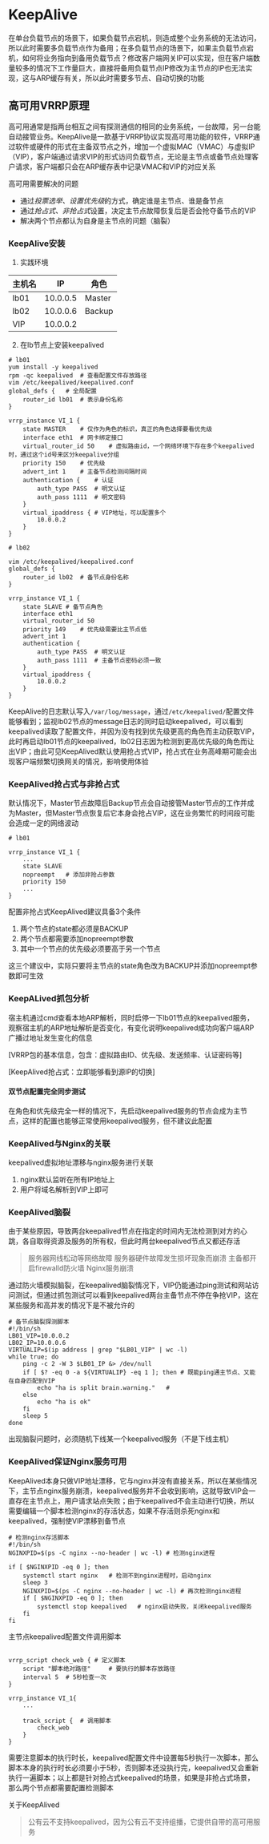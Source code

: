 # KeepAlive

在单台负载节点的场景下，如果负载节点宕机，则造成整个业务系统的无法访问，所以此时需要多负载节点作为备用；在多负载节点的场景下，如果主负载节点宕机，如何将业务指向到备用负载节点？修改客户端网关IP可以实现，但在客户端数量较多的情况下工作量巨大，直接将备用负载节点IP修改为主节点的IP也无法实现，这与ARP缓存有关，所以此时需要多节点、自动切换的功能

## 高可用VRRP原理

高可用通常是指两台相互之间有探测通信的相同的业务系统，一台故障，另一台能自动接管业务。KeepAlive是一款基于VRRP协议实现高可用功能的软件，VRRP通过软件或硬件的形式在主备双节点之外，增加一个虚拟MAC（VMAC）与虚拟IP（VIP），客户端通过请求VIP的形式访问负载节点，无论是主节点或备节点处理客户请求，客户端都只会在ARP缓存表中记录VMAC和VIP的对应关系

高可用需要解决的问题

- 通过*投票选举、设置优先级*的方式，确定谁是主节点、谁是备节点
- 通过*抢占式、非抢占式*设置，决定主节点故障恢复后是否会抢夺备节点的VIP
- 解决两个节点都认为自身是主节点的问题（脑裂）

### KeepAlive安装

1. 实践环境

|主机名|IP|角色|
|---|---|---|
|lb01|10.0.0.5|Master|
|lb02|10.0.0.6|Backup|
|VIP|10.0.0.2||

2. 在lb节点上安装keepalived

```shell
# lb01
yum install -y keepalived
rpm -qc keepalived	# 查看配置文件存放路径
vim /etc/keepalived/keepalived.conf
global_defs {	# 全局配置
	router_id lb01	# 表示身份名称
}

vrrp_instance VI_1 {
	state MASTER	# 仅作为角色的标识，真正的角色选择要看优先级
	interface eth1	# 网卡绑定接口
	virtual_router_id 50	# 虚拟路由id，一个网络环境下存在多个keepalived时，通过这个id号来区分keepalive分组
	priority 150	# 优先级
	advert_int 1	# 主备节点检测间隔时间
	authentication {	# 认证
		auth_type PASS	# 明文认证
		auth_pass 1111	# 明文密码
	}
	virtual_ipaddress {	# VIP地址，可以配置多个
		10.0.0.2
	}
}

# lb02

vim /etc/keepalived/keepalived.conf
global_defs {
	router_id lb02	# 备节点身份名称
}

vrrp_instance VI_1 {
	state SLAVE	# 备节点角色
	interface eth1
	virtual_router_id 50
	priority 149	# 优先级需要比主节点低
	advert_int 1
	authentication {
		auth_type PASS	# 明文认证
		auth_pass 1111	# 主备节点密码必须一致
	}
	virtual_ipaddress {
		10.0.0.2
	}
}

```

KeepAlive的日志默认写入`/var/log/message`，通过`/etc/keepalived/`配置文件能够看到；监视lb02节点的message日志的同时启动keepalived，可以看到keepalived读取了配置文件，并因为没有找到优先级更高的角色而主动获取VIP，此时再启动lb01节点的keepalived，lb02日志因为检测到更高优先级的角色而让出VIP；由此可见KeepAlived默认使用抢占式VIP，抢占式在业务高峰期可能会出现客户端频繁切换网关的情况，影响使用体验

### KeepAlived抢占式与非抢占式

默认情况下，Master节点故障后Backup节点会自动接管Master节点的工作并成为Master，但Master节点恢复后它本身会抢占VIP，这在业务繁忙的时间段可能会造成一定的网络波动

```shell
# lb01

vrrp_instance VI_1 {
	...
	state SLAVE
	nopreempt	# 添加非抢占参数
	priority 150
	...
}
```

配置非抢占式KeepAlived建议具备3个条件

1. 两个节点的state都必须是BACKUP
2. 两个节点都需要添加nopreempt参数
3. 其中一个节点的优先级必须要高于另一个节点

这三个建议中，实际只要将主节点的state角色改为BACKUP并添加nopreempt参数即可生效

### KeepALived抓包分析

宿主机通过cmd查看本地ARP解析，同时启停一下lb01节点的keepalived服务，观察宿主机的ARP地址解析是否变化，有变化说明keepalived成功向客户端ARP广播过地址发生变化的信息

[VRRP包的基本信息，包含：虚拟路由ID、优先级、发送频率、认证密码等]

[KeepAlived抢占式：立即能够看到源IP的切换]



#### 双节点配置完全同步测试

在角色和优先级完全一样的情况下，先启动keepalived服务的节点会成为主节点，这样的配置也能够正常使用keepalived服务，但不建议此配置


### KeepAlived与Nginx的关联

keepalived虚拟地址漂移与nginx服务进行关联

1. nginx默认监听在所有IP地址上
2. 用户将域名解析到VIP上即可

### KeepAlived脑裂

由于某些原因，导致两台keepalived节点在指定的时间内无法检测到对方的心跳，各自取得资源及服务的所有权，但此时两台keepalived节点又都还存活

> 服务器网线松动等网络故障
> 服务器硬件故障发生损坏现象而崩溃
> 主备都开启firewalld防火墙
> Nginx服务崩溃

通过防火墙模拟脑裂，在keepalived脑裂情况下，VIP仍能通过ping测试和网站访问测试，但通过抓包测试可以看到keepalived两台主备节点不停在争抢VIP，这在某些服务和高并发的情况下是不被允许的

```shell
# 备节点脑裂探测脚本
#!/bin/sh
LB01_VIP=10.0.0.2
LB02_IP=10.0.0.6
VIRTUALIP=$(ip address | grep "$LB01_VIP" | wc -l)
while true; do
	ping -c 2 -W 3 $LB01_IP &> /dev/null
	if [ $? -eq 0 -a ${VIRTUALIP} -eq 1 ]; then	# 既能ping通主节点、又能在自身匹配到VIP
		echo "ha is split brain.warning."	# 
	else
		echo "ha is ok"
	fi
	sleep 5
done
```

出现脑裂问题时，必须随机下线某一个keepalived服务（不是下线主机）

### KeepAlived保证Nginx服务可用

KeepAlived本身只做VIP地址漂移，它与nginx并没有直接关系，所以在某些情况下，主节点nginx服务崩溃，keepalived服务并不会收到影响，这就导致VIP会一直存在主节点上，用户请求站点失败；由于keepalived不会主动进行切换，所以需要编辑一个脚本检测nginx的存活状态，如果不存活则杀死nginx和keepalived，强制使VIP漂移到备节点

```shell
# 检测nginx存活脚本
#!/bin/sh
NGINXPID=$(ps -C nginx --no-header | wc -l)	# 检测nginx进程

if [ $NGINXPID -eq 0 ]; then
	systemctl start nginx	# 检测不到nginx进程时，启动nginx
	sleep 3
	NGINXPID=$(ps -C nginx --no-header | wc -l)	# 再次检测nginx进程
	if [ $NGINXPID -eq 0 ]; then
		systemctl stop keepalived	# nginx启动失败，关闭keepalived服务
	fi
fi
```

主节点keepalived配置文件调用脚本

```shell

vrrp_script check_web {	# 定义脚本
	script "脚本绝对路径"		# 要执行的脚本存放路径
	interval 5	# 5秒检查一次
}

vrrp_instance VI_1{
	...

	track_script {	# 调用脚本
		check_web
	}
}
```

需要注意脚本的执行时长，keepalived配置文件中设置每5秒执行一次脚本，那么脚本本身的执行时长必须要小于5秒，否则脚本还没执行完，keepalived又会重新执行一遍脚本；以上都是针对抢占式keepalived的场景，如果是非抢占式场景，那么两个节点都需要配置检测脚本

关于KeepAlived

> 公有云不支持keepalived，因为公有云不支持组播，它提供自带的高可用服务